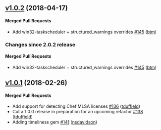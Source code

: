 <!-- usage documentation: http://expeditor-docs.es.chef.io/configuration/changelog/ -->

<!-- latest_release 1.0.2 -->
## [v1.0.2](https://github.com/chef/license_scout/tree/v1.0.2) (2018-04-17)

#### Merged Pull Requests
- Add win32-taskscheduler + structured_warnings overrides [#145](https://github.com/chef/license_scout/pull/145) ([btm](https://github.com/btm))
<!-- latest_release -->

<!-- release_rollup since=2.0.2 -->
### Changes since 2.0.2 release

#### Merged Pull Requests
- Add win32-taskscheduler + structured_warnings overrides [#145](https://github.com/chef/license_scout/pull/145) ([btm](https://github.com/btm)) <!-- 1.0.2 -->
<!-- release_rollup -->

<!-- latest_stable_release -->
## [v1.0.1](https://github.com/chef/license_scout/tree/v1.0.1) (2018-02-26)

#### Merged Pull Requests
- Add support for detecting Chef MLSA licenses [#136](https://github.com/chef/license_scout/pull/136) ([tduffield](https://github.com/tduffield))
- Cut a 1.0.0 release in preparation for an upcoming refactor [#138](https://github.com/chef/license_scout/pull/138) ([tduffield](https://github.com/tduffield))
- Adding timeliness gem [#141](https://github.com/chef/license_scout/pull/141) ([nsdavidson](https://github.com/nsdavidson))
<!-- latest_stable_release -->